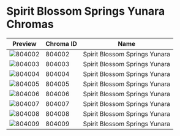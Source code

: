 # Spirit Blossom Springs Yunara Chromas



| Preview | Chroma ID | Name |
|---------|-----------|------|
| ![804002](https://raw.communitydragon.org/latest/plugins/rcp-be-lol-game-data/global/default/v1/champion-chroma-images/804/804002.png) | 804002 | Spirit Blossom Springs Yunara |
| ![804003](https://raw.communitydragon.org/latest/plugins/rcp-be-lol-game-data/global/default/v1/champion-chroma-images/804/804003.png) | 804003 | Spirit Blossom Springs Yunara |
| ![804004](https://raw.communitydragon.org/latest/plugins/rcp-be-lol-game-data/global/default/v1/champion-chroma-images/804/804004.png) | 804004 | Spirit Blossom Springs Yunara |
| ![804005](https://raw.communitydragon.org/latest/plugins/rcp-be-lol-game-data/global/default/v1/champion-chroma-images/804/804005.png) | 804005 | Spirit Blossom Springs Yunara |
| ![804006](https://raw.communitydragon.org/latest/plugins/rcp-be-lol-game-data/global/default/v1/champion-chroma-images/804/804006.png) | 804006 | Spirit Blossom Springs Yunara |
| ![804007](https://raw.communitydragon.org/latest/plugins/rcp-be-lol-game-data/global/default/v1/champion-chroma-images/804/804007.png) | 804007 | Spirit Blossom Springs Yunara |
| ![804008](https://raw.communitydragon.org/latest/plugins/rcp-be-lol-game-data/global/default/v1/champion-chroma-images/804/804008.png) | 804008 | Spirit Blossom Springs Yunara |
| ![804009](https://raw.communitydragon.org/latest/plugins/rcp-be-lol-game-data/global/default/v1/champion-chroma-images/804/804009.png) | 804009 | Spirit Blossom Springs Yunara |